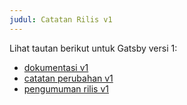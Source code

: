 ```yaml
---
judul: Catatan Rilis v1
---
```


Lihat tautan berikut untuk Gatsby versi 1:

- [dokumentasi v1](https://v1.gatsbyjs.org/)
- [catatan perubahan v1](https://github.com/gatsbyjs/gatsby/blob/master/CHANGELOG.md#100---2017-07-06)
- [pengumuman rilis v1](/blog/gatsby-v1/)
